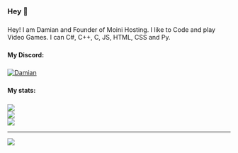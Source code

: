 ###

<h3 align="left">Hey 👀</h2>

###

<p align="left">Hey! I am Damian and Founder of Moini Hosting. I like to Code and play Video Games. I can C#, C++, C, JS, HTML, CSS and Py. </p>

###

<h4 align="left">My Discord:</h4>

###
[<img src="https://discord.c99.nl/widget/theme-4/1241397751644950652.png" alt="Damian">
](https://discord.c99.nl/widget/theme-2/1241397751644950652.png)
###

<h4 align="left">My stats:</h4>

###

![](https://github-readme-stats.vercel.app/api?username=damianschoenberger&theme=dark&hide_border=false&include_all_commits=false&count_private=false)<br/>
![](https://github-readme-streak-stats.herokuapp.com/?user=damianschoenberger&theme=dark&hide_border=false)<br/>
![](https://github-readme-stats.vercel.app/api/top-langs/?username=damianschoenberger&theme=dark&hide_border=false&include_all_commits=false&count_private=false&layout=compact)

---
[![](https://visitcount.itsvg.in/api?id=damianschoenberger&icon=0&color=0)](https://visitcount.itsvg.in)


###
